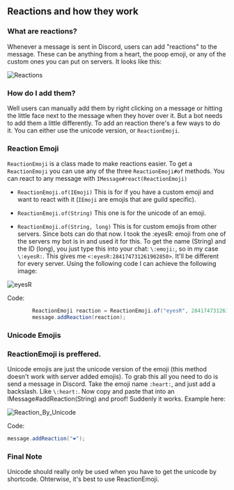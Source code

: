 ## Reactions and how they work

### What are reactions?

Whenever a message is sent in Discord, users can add "reactions" to the message. These can be anything from a heart, the poop emoji, or any of the custom ones you can put on servers. It looks like this: 

![Reactions](https://i.imgur.com/Bh0bOLq.png)

### How do I add them?

Well users can manually add them by right clicking on a message or hitting the little face next to the message when they hover over it. But a bot needs to add them a little differently. To add an reaction there's a few ways to do it. You can either use the unicode version, or `ReactionEmoji`.


### Reaction Emoji

`ReactionEmoji` is a class made to make reactions easier. To get a `ReactionEmoji` you can use any of the three `ReactionEmoji#of` methods. You can react to any message with `IMessage#react(ReactionEmoji)`

- `ReactionEmoji.of(IEmoji)`
This is for if you have a custom emoji and want to react with it (`IEmoji` are emojis that are guild specific).

- `ReactionEmoji.of(String)`
This one is for the unicode of an emoji.

- `ReactionEmoji.of(String, long)`
This is for custom emojis from other servers. Since bots can do that now. I took the :eyesR: emoji from one of the servers my bot is in and used it for this. To get the name (String) and the ID (long), you just type this into your chat: `\:emoji:`, so in my case `\:eyesR:`. This gives me `<:eyesR:284174731261902850>`. It'll be different for every server. Using the following code I can achieve the following image:

![eyesR](https://i.imgur.com/A9HkAo5.gif)

Code:
```java
        ReactionEmoji reaction = ReactionEmoji.of("eyesR", 284174731261902850L);
        message.addReaction(reaction);
```


### Unicode Emojis

### ReactionEmoji is preffered.

Unicode emojis are just the unicode version of the emoji (this method doesn't work with server added emojis). To grab this all you need to do is send a message in Discord. Take the emoji name `:heart:`, and just add a backslash. Like `\:heart:`. Now copy and paste that into an IMessage#addReaction(String) and proof! Suddenly it works. Example here:

![Reaction_By_Unicode](https://i.imgur.com/pZmhITs.gif)

Code:
```java
message.addReaction("❤");
```


### Final Note

Unicode should really only be used when you have to get the unicode by shortcode. Ohterwise, it's best to use ReactionEmoji. 
